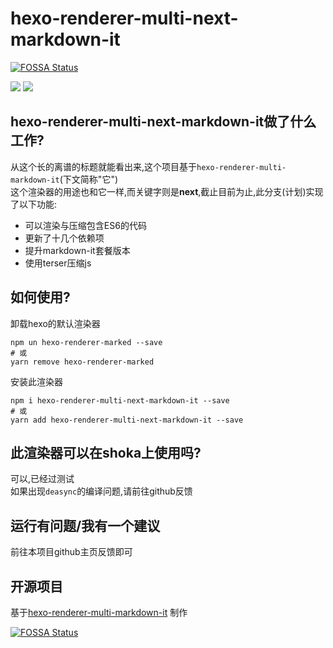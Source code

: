 # hexo-renderer-multi-next-markdown-it
[![FOSSA Status](https://app.fossa.com/api/projects/git%2Bgithub.com%2Fzkz098%2Fhexo-renderer-multi-next-markdown-it.svg?type=shield)](https://app.fossa.com/projects/git%2Bgithub.com%2Fzkz098%2Fhexo-renderer-multi-next-markdown-it?ref=badge_shield)

![](	https://img.shields.io/github/license/zkz098/hexo-renderer-multi-markdown-it) ![](https://badgen.net/npm/v/hexo-renderer-multi-next-markdown-it)
## hexo-renderer-multi-next-markdown-it做了什么工作?
从这个长的离谱的标题就能看出来,这个项目基于`hexo-renderer-multi-markdown-it`(下文简称"它") \
这个渲染器的用途也和它一样,而关键字则是**next**,截止目前为止,此分支(计划)实现了以下功能:
- 可以渲染与压缩包含ES6的代码
- 更新了十几个依赖项
- 提升markdown-it套餐版本
- 使用terser压缩js

## 如何使用?
卸载hexo的默认渲染器
```shell
npm un hexo-renderer-marked --save
# 或
yarn remove hexo-renderer-marked
```
安装此渲染器
```shell
npm i hexo-renderer-multi-next-markdown-it --save
# 或
yarn add hexo-renderer-multi-next-markdown-it --save
```

## 此渲染器可以在shoka上使用吗?
可以,已经过测试 \
如果出现`deasync`的编译问题,请前往github反馈

## 运行有问题/我有一个建议
前往本项目github主页反馈即可

## 开源项目
基于[hexo-renderer-multi-markdown-it](https://github.com/amehime/hexo-renderer-multi-markdown-it) 制作

[![FOSSA Status](https://app.fossa.com/api/projects/git%2Bgithub.com%2Fzkz098%2Fhexo-renderer-multi-next-markdown-it.svg?type=large)](https://app.fossa.com/projects/git%2Bgithub.com%2Fzkz098%2Fhexo-renderer-multi-next-markdown-it?ref=badge_large)
